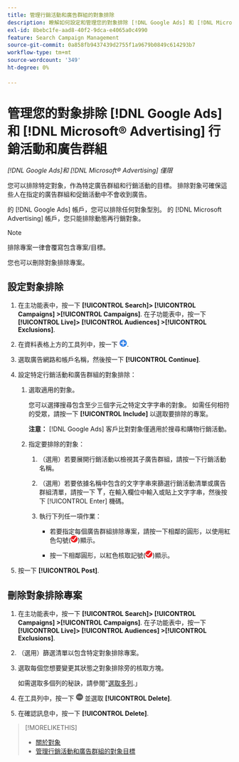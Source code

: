 ```yaml
---
title: 管理行銷活動和廣告群組的對象排除
description: 瞭解如何設定和管理您的對象排除 [!DNL Google Ads] 和 [!DNL Microsoft® Advertising] 行銷活動和廣告群組。
exl-id: 8bebc1fe-aad8-40f2-9dca-e4065a0c4990
feature: Search Campaign Management
source-git-commit: 0a858fb9437439d2755f1a9679b0849c614293b7
workflow-type: tm+mt
source-wordcount: '349'
ht-degree: 0%

---
```


# 管理您的對象排除 [!DNL Google Ads] 和 [!DNL Microsoft® Advertising] 行銷活動和廣告群組

*[!DNL Google Ads]和 [!DNL Microsoft® Advertising] 僅限*

您可以排除特定對象，作為特定廣告群組和行銷活動的目標。 排除對象可確保這些人在指定的廣告群組和促銷活動中不會收到廣告。

的 [!DNL Google Ads] 帳戶，您可以排除任何對象型別。 的 [!DNL Microsoft Advertising] 帳戶，您只能排除動態再行銷對象。

>[!NOTE]
>
>排除專案一律會覆寫包含專案/目標。

您也可以刪除對象排除專案。

## 設定對象排除

1. 在主功能表中，按一下 **[!UICONTROL Search]> [!UICONTROL Campaigns] >[!UICONTROL Campaigns]**. 在子功能表中，按一下 **[!UICONTROL Live]> [!UICONTROL Audiences] >[!UICONTROL Exclusions]**.

1. 在資料表格上方的工具列中，按一下 ![建立](/help/search-social-commerce/assets/add.png "建立").

1. 選取廣告網路和帳戶名稱，然後按一下 **[!UICONTROL Continue]**.

1. 設定特定行銷活動和廣告群組的對象排除：

   1. 選取適用的對象。

      您可以選擇搜尋包含至少三個字元之特定文字字串的對象。 如需任何相符的受眾，請按一下 **[!UICONTROL Include]** 以選取要排除的專案。

      **注意：** [!DNL Google Ads] 客戶比對對象僅適用於搜尋和購物行銷活動。

   1. 指定要排除的對象：

      1. （選用）若要展開行銷活動以檢視其子廣告群組，請按一下行銷活動名稱。

      1. （選用）若要依據名稱中包含的文字字串來篩選行銷活動清單或廣告群組清單，請按一下 ![篩選](/help/search-social-commerce/assets/filter.png "篩選")，在輸入欄位中輸入或貼上文字字串，然後按下 [!UICONTROL Enter] 機碼。

      1. 執行下列任一項作業：

         * 若要指定每個廣告群組排除專案，請按一下相鄰的圓形，以使用紅色勾號(![排除](/help/search-social-commerce/assets/exclude.png "排除"))顯示。

         * 按一下相鄰圓形，以紅色核取記號(![排除](/help/search-social-commerce/assets/exclude.png "排除"))顯示。

1. 按一下 **[!UICONTROL Post]**.

## 刪除對象排除專案

1. 在主功能表中，按一下 **[!UICONTROL Search]> [!UICONTROL Campaigns] >[!UICONTROL Campaigns]**. 在子功能表中，按一下 **[!UICONTROL Live]> [!UICONTROL Audiences] >[!UICONTROL Exclusions]**.

1. （選用）篩選清單以包含特定對象排除專案。

1. 選取每個您想要變更其狀態之對象排除旁的核取方塊。

   如需選取多個列的秘訣，請參閱&quot;[選取多列](/help/search-social-commerce/common-tasks/navigation-editing-selection/multiple-rows-select.md).」

1. 在工具列中，按一下 ![更多動作](/help/search-social-commerce/assets/more.png "更多動作") 並選取 **[!UICONTROL Delete]**.

1. 在確認訊息中，按一下 **[!UICONTROL Delete]**.

>[!MORELIKETHIS]
>
>* [關於對象](audience-about.md)
>* [管理行銷活動和廣告群組的對象目標](/help/search-social-commerce/campaign-management/campaigns/audience-targets-manage.md)
